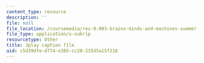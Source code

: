 ```yaml
---
content_type: resource
description: ''
file: null
file_location: /coursemedia/res-9-003-brains-minds-and-machines-summer-course-summer-2015/c5d39dfed774e385cc20235d5a15f218_3Mvzp5xvEXA.srt
file_type: application/x-subrip
resourcetype: Other
title: 3play caption file
uid: c5d39dfe-d774-e385-cc20-235d5a15f218
---
```

